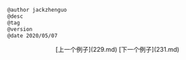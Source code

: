 
```markdown
@author jackzhenguo
@desc
@tag
@version 
@date 2020/05/07
```
		     

<center>[上一个例子](229.md)    [下一个例子](231.md)</center>